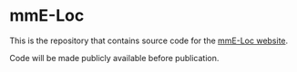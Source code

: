 # mmE-Loc

This is the repository that contains source code for the [mmE-Loc website](https://mmE-Loc.github.io).

Code will be made publicly available before publication. 

